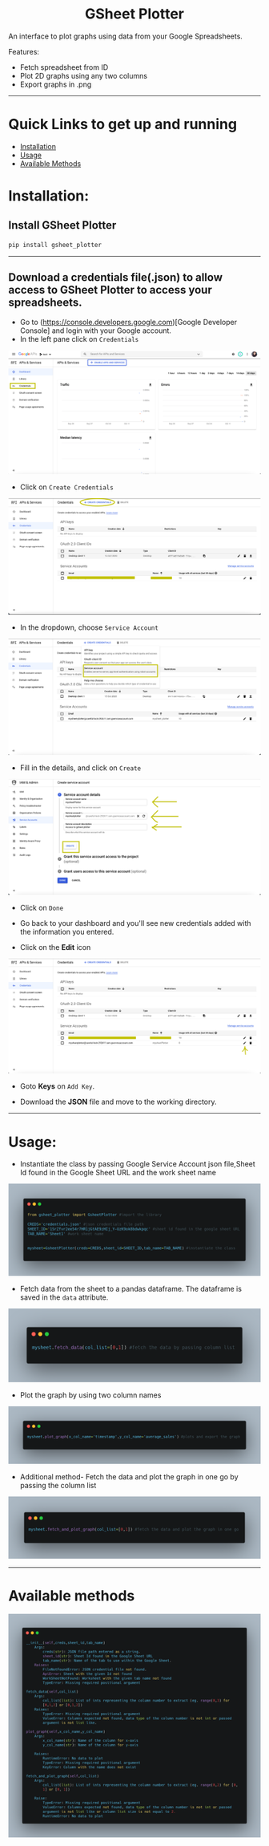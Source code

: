 <h1 style="text-align:center;">GSheet Plotter</h1>

An interface to plot graphs using data from your Google Spreadsheets.

Features:

- Fetch spreadsheet from ID
- Plot 2D graphs using any two columns
- Export graphs in .png

---

# Quick Links to get up and running
- [Installation](#Installation)
- [Usage](#Usage)
- [Available Methods](#Available-methods)


# Installation:
## Install GSheet Plotter
```sh
pip install gsheet_plotter
```
---
## Download a credentials file(.json) to allow access to GSheet Plotter to access your spreadsheets.
- Go to (https://console.developers.google.com)[Google Developer Console] and login with your Google account.
- In the left pane click on ```Credentials```

![Step1](https://raw.githubusercontent.com/Nitika-kamboj/gsheet_plotter/main/images/Step1.png?token=AGGL77FEJZNHIN6PTQRYJW27RGAS2)

- Click on ```Create Credentials```

![Step2](images/Step2.png)

- In the dropdown, choose ```Service Account```

![Step3](images/Step3.png)

- Fill in the details, and click on ```Create```

![Step4](images/Step4.png)

- Click on ```Done```

- Go back to your dashboard and you'll see new credentials added with the information you entered.

- Click on the <strong>Edit</strong> icon

![Step5](images/Step5.png)

- Goto <strong>Keys</strong> on ```Add Key```.

- Download the <strong>JSON</strong> file and move to the working directory.

---
# Usage:

  - Instantiate the class by passing Google Service Account json file,Sheet Id found in the Google Sheet URL and the work sheet name

![plot_data](images/initialize.png)

  - Fetch data from the sheet to a pandas dataframe. The dataframe is saved in the ```data``` attribute.
  
![plot_data](images/fetch_data.png)

  - Plot the graph by using two column names
 
![plot_data](images/plot_data.png)

  - Additional method- Fetch the data and plot the graph in one go by passing the column list 
 
![plot_data](images/fetch_and_plot.png)

---
# Available methods 

![plot_data](images/method_details.png)











